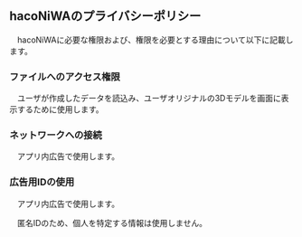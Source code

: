 ## hacoNiWAのプライバシーポリシー
　hacoNiWAに必要な権限および、権限を必要とする理由について以下に記載します。

### ファイルへのアクセス権限
　ユーザが作成したデータを読込み、ユーザオリジナルの3Dモデルを画面に表示するために使用します。

### ネットワークへの接続
　アプリ内広告で使用します。

### 広告用IDの使用
　アプリ内広告で使用します。
 
　匿名IDのため、個人を特定する情報は使用しません。
